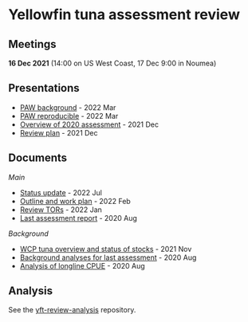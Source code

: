 # Yellowfin tuna assessment review

## Meetings

**16 Dec 2021** (14:00 on US West Coast, 17 Dec 9:00 in Noumea)

## Presentations

- [PAW background](pdf/yft_review_2022_03_31_paw_background.pdf) - 2022 Mar
- [PAW reproducible](pdf/yft_review_2022_03_31_paw_reproducible.pdf) - 2022 Mar
- [Overview of 2020 assessment](pdf/yft_review_2021_12_17_assmt.pdf) - 2021 Dec
- [Review plan](pdf/yft_review_2021_12_17_plan.pdf) - 2021 Dec

## Documents

*Main*

- [Status update](pdf/WCPFC-SC18-SA-IP-08_YFT_review_status_update.pdf) - 2022 Jul
- [Outline and work plan](pdf/yft_review_2022_02_25_outline.pdf) - 2022 Feb
- [Review TORs](pdf/WCPFC-SC17-SA-WP-06_Rev_YFT_peer_rev_TOR_Final_after_SC17.pdf) - 2022 Jan
- [Last assessment report](pdf/WCPFC-SC16-SA-WP-04_YFT_stock_assessment_2020_Rev3.pdf) - 2020 Aug

*Background*

- [WCP tuna overview and status of stocks](pdf/Hare_21_western_central_Pacific_tuna_fishery_stock_overview_2020.pdf) - 2021 Nov
- [Background analyses for last assessment](pdf/WCPFC-SC16-SA-IP-06_BET_YFT_assess_back_analysesFNL.pdf) - 2020 Aug
- [Analysis of longline CPUE](pdf/WCPFC-SC16-SA-IP-07_CPUE_anal_bet_yft_FINAL.pdf) - 2020 Aug

## Analysis

See the
[yft-review-analysis](https://github.com/PacificCommunity/ofp-sam-yft-review-analysis)
repository.
